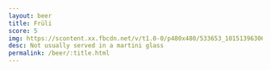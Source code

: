 ```yaml
---
layout: beer
title: Früli
score: 5
img: https://scontent.xx.fbcdn.net/v/t1.0-0/p480x480/533653_10151396306263745_1857811158_n.jpg?oh=af363638e8aa67d3ac89c3b1c23a6389&oe=5883290D
desc: Not usually served in a martini glass
permalink: /beer/:title.html
---
```

